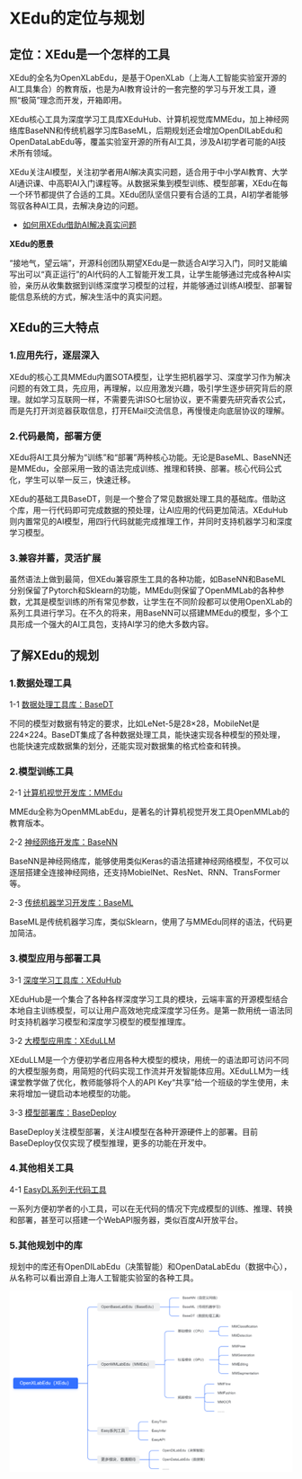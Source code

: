 # XEdu的定位与规划

## 定位：XEdu是一个怎样的工具

XEdu的全名为OpenXLabEdu，是基于OpenXLab（上海人工智能实验室开源的AI工具集合）的教育版，也是为AI教育设计的一套完整的学习与开发工具，遵照“极简”理念而开发，开箱即用。

XEdu核心工具为深度学习工具库XEduHub、计算机视觉库MMEdu，加上神经网络库BaseNN和传统机器学习库BaseML，后期规划还会增加OpenDILabEdu和OpenDataLabEdu等，覆盖实验室开源的所有AI工具，涉及AI初学者可能的AI技术所有领域。

XEdu关注AI模型，关注初学者用AI解决真实问题，适合用于中小学AI教育、大学AI通识课、中高职AI入门课程等。从数据采集到模型训练、模型部署，XEdu在每一个环节都提供了合适的工具。XEdu团队坚信只要有合适的工具，AI初学者能够驾驭各种AI工具，去解决身边的问题。

- [如何用XEdu借助AI解决真实问题](../how_to_use/introduction.html)

**XEdu的愿景**

“接地气，望云端”，开源科创团队期望XEdu是一款适合AI学习入门，同时又能编写出可以“真正运行”的AI代码的人工智能开发工具，让学生能够通过完成各种AI实验，亲历从收集数据到训练深度学习模型的过程，并能够通过训练AI模型、部署智能信息系统的方式，解决生活中的真实问题。

## XEdu的三大特点

### 1.应用先行，逐层深入

XEdu的核心工具MMEdu内置SOTA模型，让学生把机器学习、深度学习作为解决问题的有效工具，先应用，再理解，以应用激发兴趣，吸引学生逐步研究背后的原理。就如学习互联网一样，不需要先讲ISO七层协议，更不需要先研究香农公式，而是先打开浏览器获取信息，打开EMail交流信息，再慢慢走向底层协议的理解。

### 2.代码最简，部署方便

XEdu将AI工具分解为“训练”和“部署”两种核心功能。无论是BaseML、BaseNN还是MMEdu，全部采用一致的语法完成训练、推理和转换、部署。核心代码公式化，学生可以举一反三，快速迁移。

XEdu的基础工具BaseDT，则是一个整合了常见数据处理工具的基础库。借助这个库，用一行代码即可完成数据的预处理，让AI应用的代码更加简洁。XEduHub则内置常见的AI模型，用四行代码就能完成推理工作，并同时支持机器学习和深度学习模型。

### 3.兼容并蓄，灵活扩展

虽然语法上做到最简，但XEdu兼容原生工具的各种功能，如BaseNN和BaseML分别保留了Pytorch和Sklearn的功能，MMEdu则保留了OpenMMLab的各种参数，尤其是模型训练的所有常见参数，让学生在不同阶段都可以使用OpenXLab的系列工具进行学习。在不久的将来，用BaseNN可以搭建MMEdu的模型，多个工具形成一个强大的AI工具包，支持AI学习的绝大多数内容。

## 了解XEdu的规划

### 1.数据处理工具

1-1 [数据处理工具库：BaseDT](https://xedu.readthedocs.io/zh-cn/master/basedt.html)

不同的模型对数据有特定的要求，比如LeNet-5是28×28，MobileNet是224×224。BaseDT集成了各种数据处理工具，能快速实现各种模型的预处理，也能快速完成数据集的划分，还能实现对数据集的格式检查和转换。

### 2.模型训练工具

2-1 [计算机视觉开发库：MMEdu](https://xedu.readthedocs.io/zh-cn/master/mmedu.html)

MMEdu全称为OpenMMLabEdu，是著名的计算机视觉开发工具OpenMMLab的教育版本。 

2-2 [神经网络开发库：BaseNN](https://xedu.readthedocs.io/zh-cn/master/basenn.html)

BaseNN是神经网络库，能够使用类似Keras的语法搭建神经网络模型，不仅可以逐层搭建全连接神经网络，还支持MobielNet、ResNet、RNN、TransFormer等。

2-3 [传统机器学习开发库：BaseML](https://xedu.readthedocs.io/zh-cn/master/baseml.html)

BaseML是传统机器学习库，类似Sklearn，使用了与MMEdu同样的语法，代码更加简洁。

### 3.模型应用与部署工具

3-1 [深度学习工具库：XEduHub](https://xedu.readthedocs.io/zh-cn/master/xedu_hub.html)

XEduHub是一个集合了各种各样深度学习工具的模块，云端丰富的开源模型结合本地自主训练模型，可以让用户高效地完成深度学习任务。是第一款用统一语法同时支持机器学习模型和深度学习模型的模型推理库。

3-2 [大模型应用库：XEduLLM](https://xedu.readthedocs.io/zh-cn/master/xedu_llm.html)

XEduLLM是一个方便初学者应用各种大模型的模块，用统一的语法即可访问不同的大模型服务商，用简短的代码实现工作流并开发智能体应用。XEduLLM为一线课堂教学做了优化，教师能够将个人的API Key“共享”给一个班级的学生使用，未来将增加一键启动本地模型的功能。


3-3 [模型部署库：BaseDeploy](https://xedu.readthedocs.io/zh-cn/master/basedeploy.html)

BaseDeploy关注模型部署，关注AI模型在各种开源硬件上的部署。目前BaseDeploy仅仅实现了模型推理，更多的功能在开发中。

### 4.其他相关工具

4-1 [EasyDL系列无代码工具](https://xedu.readthedocs.io/zh-cn/master/easydl.html)

一系列方便初学者的小工具，可以在无代码的情况下完成模型的训练、推理、转换和部署，甚至可以搭建一个WebAPI服务器，类似百度AI开放平台。

### 5.其他规划中的库

规划中的库还有OpenDILabEdu（决策智能）和OpenDataLabEdu（数据中心），从名称可以看出源自上海人工智能实验室的各种工具。

![规划](../images/about/xedu_plan.png)

